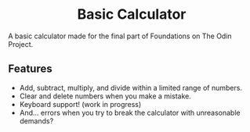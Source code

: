 <h1 align="center">Basic Calculator</h1>

A basic calculator made for the final part of Foundations on The Odin Project.

Features
--------

- Add, subtract, multiply, and divide within a limited range of numbers.
- Clear and delete numbers when you make a mistake.
- Keyboard support! (work in progress)
- And... errors when you try to break the calculator with unreasonable demands?
